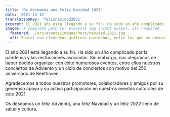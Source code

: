 ```yaml
---
title: 'Os deseamos una feliz Navidad 2021'
date: '2021-12-12'
translationKey: 'feliznavidad2021'
excerpt: El 2021 año está llegando a su fin. Ha sido un año complicado por la pandemia y las restricciones asociadas. Sin embargo, nos alegramos de haber podido organizar con éxito númerosos eventos.
images: # complete path for eleventy img srcset output, alt required
  featured: ./src/assets/images/hero/navidad-2021.jpg
  alt: Postal con elementos gráficos navideños, entre los que se encuentra el logotipo de la Fundación Goethe
---
```


El año 2021 está llegando a su fin. Ha sido un año complicado por la pandemia y las restricciones asociadas. Sin embargo, nos alegramos de haber podido organizar con éxito numerosos eventos, entre ellos nuestros conciertos de Adviento y un ciclo de conciertos con motivo del 250 aniversario de Beethoven.

Agradecemos a todos nuestros promotores, colaboradores y amigos por su generoso apoyo y su activa participación en nuestros eventos culturales de este 2021.

Os deseamos un feliz Adviento, una feliz Navidad y un feliz 2022 lleno de salud y cultura.
